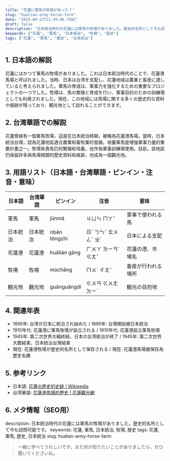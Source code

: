 ```yaml
---
title: "花蓮に軍馬の牧場があった？"
slug: "hualian-army-horse-farm"
date: "2025-04-22T11:49:46.760Z"
draft: false
description: "日本統治時代の花蓮には軍馬の牧場がありました。歴史的名所として今も訪問可能です。"
keywords: ["花蓮", "軍馬", "日本統治", "牧場", "歴史"]
tags: ["花蓮", "軍馬", "歴史", "日本統治"]
---
```


## 1. 日本語の解説
花蓮にはかつて軍馬の牧場がありました。これは日本統治時代のことで、花蓮港馬場と呼ばれました。当時、日本は台湾を支配し、花蓮地域は農業と畜産に適していると考えられました。軍馬の育成は、軍事力を強化するための重要なプロジェクトの一つでした。牧場は、馬の繁殖と育成を行い、軍事目的のための訓練場としても利用されました。現在、この地域には馬場に関する多くの歴史的な資料や痕跡が残っており、観光地として訪れることができます。

## 2. 台湾華語での解説
花蓮曾經有一個軍馬牧場，這是在日本統治時期，被稱為花蓮港馬場。當時，日本統治台灣，認為花蓮地區適合農業和畜牧業的發展。培養軍馬是增強軍事力量的重要計畫之一。牧場負責馬匹的繁殖和培養，也作為軍事訓練場使用。目前，該地區仍保留許多與馬場相關的歷史資料和痕跡，也成為一個觀光地。

## 3. 用語リスト（日本語・台湾華語・ピンイン・注音・意味）

| 日本語   | 台湾華語        | ピンイン    | 注音       | 意味                 |
|----------|----------------|-------------|------------|----------------------|
| 軍馬     | 軍馬           | jūnmǎ       | ㄐㄩㄣ ㄇㄚˇ | 軍事で使われる馬     |
| 日本統治 | 日本統治       | rìběn tǒngzhì | ㄖˋ ㄅㄣˇ ㄊㄨㄥˇ ㄓˋ| 日本による支配       |
| 花蓮港   | 花蓮港         | huālián gǎng| ㄏㄨㄚ ㄌㄧㄢˊ ㄍㄤˇ  | 花蓮の港、市場名     |
| 牧場     | 牧場           | mùchǎng     | ㄇㄨˋ ㄔㄤˇ | 畜産が行われる場所   |
| 観光地   | 觀光地         | guānguāngdì | ㄍㄨㄢ ㄍㄨㄤ ㄉㄧˋ    | 観光の目的地         |

## 4. 関連年表
- 1895年: 台湾が日本に統治され始めた / 1895年: 台灣開始被日本統治
- 1910年代: 花蓮港に軍馬牧場が設立される / 1910年代: 花蓮港設立軍馬牧場
- 1945年: 第二次世界大戦終結、日本の台湾統治が終了 / 1945年: 第二次世界大戰結束，日本統治台灣結束
- 現在: 花蓮港牧場が歴史的名所として保存される / 現在: 花蓮港馬場被保存為歷史名勝

## 5. 参考リンク
- 日本語: [花蓮の歴史的史跡 | Wikipedia](https://ja.wikipedia.org/wiki/花蓮)
- 台湾華語: [花蓮港馬場的歷史 | 花蓮觀光網](https://www.hualien-tourism.gov.tw/)

## 6. メタ情報（SEO用）
description: 日本統治時代の花蓮には軍馬の牧場がありました。歴史的名所として今も訪問可能です。
keywords: 花蓮, 軍馬, 日本統治, 牧場, 歴史
tags: 花蓮, 軍馬, 歴史, 日本統治
slug: hualian-army-horse-farm

>一緒に学べてうれしいです。また何か知りたいことがありましたら、ぜひ聞いてくださいね。